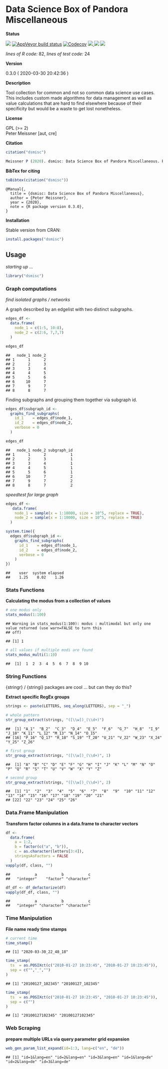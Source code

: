 
<!-- README.md is generated from README.Rmd. Please edit that file -->

<!-- -->

<!-- FILL OUT OPTIONS !!! -->

<!-- -->

<!-- -->

<!-- -->

# Data Science Box of Pandora Miscellaneous

**Status**

<a href="https://travis-ci.org/petermeissner/dsmisc"><img src="https://api.travis-ci.org/petermeissner/dsmisc.svg?branch=master"><a/>
[![AppVeyor build
status](https://ci.appveyor.com/api/projects/status/github/petermeissner/dsmisc?branch=master&svg=true)](https://ci.appveyor.com/project/petermeissner/dsmisc)
<a href="https://codecov.io/gh/petermeissner/dsmisc"><img src="https://codecov.io/gh/petermeissner/dsmisc/branch/master/graph/badge.svg" alt="Codecov" /></a>
<a href="https://cran.r-project.org/package=dsmisc">
<img src="http://www.r-pkg.org/badges/version/dsmisc"> </a>
<img src="http://cranlogs.r-pkg.org/badges/grand-total/dsmisc">
<img src="http://cranlogs.r-pkg.org/badges/dsmisc">

*lines of R code:* 82, *lines of test code:* 24

**Version**

0.3.0 ( 2020-03-30 20:42:36 )

**Description**

Tool collection for common and not so common data science use cases.
This includes custom made algorithms for data management as well as
value calculations that are hard to find elsewhere because of their
specificity but would be a waste to get lost nonetheless.

**License**

GPL (\>= 2) <br>Peter Meissner \[aut, cre\]

**Citation**

``` r
citation("dsmisc")
```

``` r
Meissner P (2020). dsmisc: Data Science Box of Pandora Miscellaneous. R package version 0.3.0.
```

**BibTex for citing**

``` r
toBibtex(citation("dsmisc"))
```

    @Manual{,
      title = {dsmisc: Data Science Box of Pandora Miscellaneous},
      author = {Peter Meissner},
      year = {2020},
      note = {R package version 0.3.0},
    }

**Installation**

Stable version from CRAN:

``` r
install.packages("dsmisc")
```

<!-- Latest development version from Github: -->

<!-- ```{r, eval=FALSE} -->

<!-- devtools::install_github("user_name/repo_name") -->

<!-- ``` -->

## Usage

*starting up …*

``` r
library("dsmisc")
```

### Graph computations

*find isolated graphs / networks*

A graph described by an edgelist with two distinct subgraphs.

``` r
edges_df <- 
  data.frame(
    node_1 = c(1:5, 10:8),
    node_2 = c(2:6, 7,7,7)
  )

edges_df
```

    ##   node_1 node_2
    ## 1      1      2
    ## 2      2      3
    ## 3      3      4
    ## 4      4      5
    ## 5      5      6
    ## 6     10      7
    ## 7      9      7
    ## 8      8      7

Finding subgraphs and grouping them together via subgraph id.

``` r
edges_df$subgraph_id <- 
  graphs_find_subgraphs(
    id_1    = edges_df$node_1,
    id_2    = edges_df$node_2,
    verbose = 0
  )

edges_df
```

    ##   node_1 node_2 subgraph_id
    ## 1      1      2           1
    ## 2      2      3           1
    ## 3      3      4           1
    ## 4      4      5           1
    ## 5      5      6           1
    ## 6     10      7           2
    ## 7      9      7           2
    ## 8      8      7           2

*speedtest for large graph*

``` r
edges_df <- 
   data.frame(
    node_1 = sample(x = 1:10000, size = 10^5, replace = TRUE),
    node_2 = sample(x = 1:10000, size = 10^5, replace = TRUE)
  )

system.time({
  edges_df$subgraph_id <- 
    graphs_find_subgraphs(
      id_1    = edges_df$node_1,
      id_2    = edges_df$node_2,
      verbose = 0
    )
})
```

    ##    user  system elapsed 
    ##    1.25    0.02    1.26

### Stats Functions

**Calculating the modus from a collection of values**

``` r
# one modus only 
stats_modus(1:100)
```

    ## Warning in stats_modus(1:100): modus : multimodal but only one value returned (use warn=FALSE to turn this
    ## off)

    ## [1] 1

``` r
# all values if multiple modi are found
stats_modus_multi(1:10)
```

    ##  [1]  1  2  3  4  5  6  7  8  9 10

### String Functions

{stringr} / {stringi} packages are cool … but can they do this?

**Extract specific RegEx groups**

``` r
strings <- paste(LETTERS, seq_along(LETTERS), sep = "_")

# whole pattern
str_group_extract(strings, "([\\w])_(\\d+)")
```

    ##  [1] "A_1"  "B_2"  "C_3"  "D_4"  "E_5"  "F_6"  "G_7"  "H_8"  "I_9"  "J_10" "K_11" "L_12" "M_13" "N_14" "O_15"
    ## [16] "P_16" "Q_17" "R_18" "S_19" "T_20" "U_21" "V_22" "W_23" "X_24" "Y_25" "Z_26"

``` r
# first group
str_group_extract(strings, "([\\w])_(\\d+)", 1)
```

    ##  [1] "A" "B" "C" "D" "E" "F" "G" "H" "I" "J" "K" "L" "M" "N" "O" "P" "Q" "R" "S" "T" "U" "V" "W" "X" "Y" "Z"

``` r
# second group
str_group_extract(strings, "([\\w])_(\\d+)", 2)
```

    ##  [1] "1"  "2"  "3"  "4"  "5"  "6"  "7"  "8"  "9"  "10" "11" "12" "13" "14" "15" "16" "17" "18" "19" "20" "21"
    ## [22] "22" "23" "24" "25" "26"

### Data.Frame Manipulation

**Transform factor columns in a data.frame to character vectors**

``` r
df <- 
  data.frame(
    a = 1:2, 
    b = factor(c("a", "b")), 
    c = as.character(letters[3:4]), 
    stringsAsFactors = FALSE
  )
vapply(df, class, "")
```

    ##           a           b           c 
    ##   "integer"    "factor" "character"

``` r
df_df <- df_defactorize(df)
vapply(df_df, class, "")
```

    ##           a           b           c 
    ##   "integer" "character" "character"

### Time Manipulation

**File name ready time stamps**

``` r
# current time
time_stamp()
```

    ## [1] "2020-03-30_22_48_18"

``` r
time_stamp(
  ts  = as.POSIXct(c("2010-01-27 10:23:45", "2010-01-27 10:23:45")),
  sep = c("","_","")
)
```

    ## [1] "20100127_102345" "20100127_102345"

``` r
time_stamp(
  ts  = as.POSIXct(c("2010-01-27 10:23:45", "2010-01-27 10:23:45")),
  sep = c("")
)
```

    ## [1] "20100127102345" "20100127102345"

### Web Scraping

**prepare multiple URLs via query parameter grid expansion**

``` r
web_gen_param_list_expand(id=1:3, lang=c("en", "de"))
```

    ## [1] "id=1&lang=en" "id=2&lang=en" "id=3&lang=en" "id=1&lang=de" "id=2&lang=de" "id=3&lang=de"
